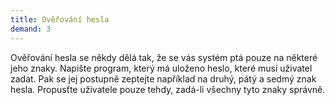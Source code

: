 ```yaml
---
title: Ověřování hesla
demand: 3
---
```


Ověřování hesla se někdy dělá tak, že se vás systém ptá pouze na některé jeho
znaky. Napište program, který má uloženo heslo, které musí uživatel zadat. Pak
se jej postupně zeptejte například na druhý, pátý a sedmý znak hesla.
Propusťte uživatele pouze tehdy, zadá-li všechny tyto znaky správně.
